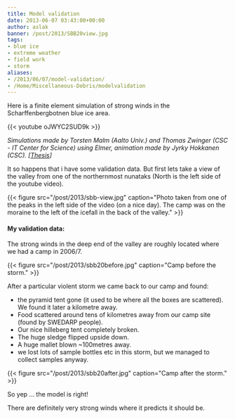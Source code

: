 ```yaml
---
title: Model validation
date: 2013-06-07 03:43:00+00:00
author: aslak
banner: /post/2013/SBB20view.jpg
tags:
- blue ice
- extreme weather
- field work
- storm
aliases:
- /2013/06/07/model-validation/
- /Home/Miscellaneous-Debris/modelvalidation
---
```


Here is a finite element simulation of strong winds in the Scharffenbergbotnen blue ice area.
<!--more-->

{{< youtube oJWYC2SUD9k >}}

_Simulations made by Torsten Malm (Aalto Univ.) and Thomas Zwinger (CSC - IT Center for Science) using Elmer, animation made by Jyrky Hokkanen (CSC). [[Thesis](http://lib.tkk.fi/Dipl/pdf/urn100517.pdf)]_

It so happens that i have some validation data. But first lets take a view of the valley from one of the northernmost nunataks (North is the left side of the youtube video).



{{< figure src="/post/2013/sbb-view.jpg" caption="Photo taken from one of the peaks in the left side of the video (on a nice day). The camp was on the moraine to the left of the icefall in the back of the valley." >}}



#### My validation data:

The strong winds in the deep end of the valley are roughly located where we had a camp in 2006/7.

{{< figure src="/post/2013/sbb20before.jpg" caption="Camp before the storm." >}}


After a particular violent storm we came back to our camp and found:

  * the pyramid tent gone (it used to be where all the boxes are scattered). We found it later a kilometre away.
  * Food scattered around tens of kilometres away from our camp site (found by SWEDARP people).
  * Our nice hilleberg tent completely broken.
  * The huge sledge flipped upside down.
  * A huge mallet blown ~100metres away.
  * we lost lots of sample bottles etc in this storm, but we managed to collect samples anyway.

{{< figure src="/post/2013/sbb20after.jpg" caption="Camp after the storm." >}}

So yep ... the model is right!

There are definitely very strong winds where it predicts it should be.